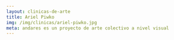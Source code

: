 ```yaml
---
layout: clinicas-de-arte
title: Ariel Piwko
img: /img/clinicas/ariel-piwko.jpg
meta: andares es un proyecto de arte colectivo a nivel visual
---
```


